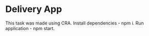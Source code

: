 # Delivery App

This task was made using CRA. Install dependencies - npm i. Run application - npm start.
